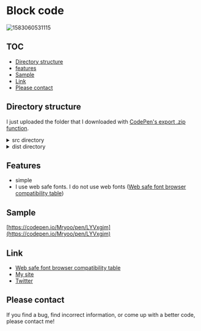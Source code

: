 # Block code
![1583060531115](https://user-images.githubusercontent.com/42329240/75624452-96023c00-5bf7-11ea-838b-6d02086160e9.jpg)

## TOC
 - [Directory structure](#Directory-structure)
 - [features](#features)
 - [Sample](#Sample)
 - [Link](#Link)
 - [Please contact](#Please-contact)

## Directory structure
I just uploaded the folder that I downloaded with [CodePen's export .zip function](https://blog.codepen.io/documentation/features/exporting-pens/#export-zip-1).
<details>
 <summary>src directory</summary>
 The content of the html file contains only the code described in the CodePen HTML panel. The same applies to css file and js file. So, for example, the html file does not contain a `head` tag or `link` tags.
</details>
<details>
 <summary>dist directory</summary>
 Download the entire contents of the dist directory, open `index.html` in a browser and you should see my snippet (hard to explain).
</details>

## Features

 - simple
 - I use web safe fonts. I do not use web fonts ([Web safe font browser compatibility table](https://www.cssfontstack.com/#dashboard-monospaced))

## Sample
[https://codepen.io/Mryoo/pen/LYVxgjm](https://codepen.io/Mryoo/pen/LYVxgjm)

## Link
 - [Web safe font browser compatibility table](https://www.cssfontstack.com/#dashboard-monospaced)
 - [My site](https://ryo.dev/)
 - [Twitter](https://twitter.com/ryoo20190328)

## Please contact
If you find a bug, find incorrect information, or come up with a better code, please contact me!
